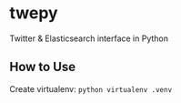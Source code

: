 # twepy
Twitter &amp; Elasticsearch interface in Python


## How to Use
Create virtualenv:
```python virtualenv .venv```
